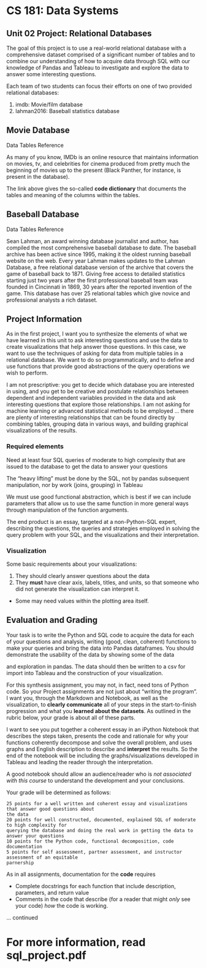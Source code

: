 # CS 181: Data Systems

## Unit 02 Project: Relational Databases

The goal of this project is to use a real-world relational database with a comprehensive dataset
comprised of a significant number of tables and to combine our understanding of how to acquire data
through SQL with our knowledge of Pandas and Tableau to investigate and explore the data to answer
some interesting questions.

Each team of two students can focus their efforts on one of two provided relational databases:

1. imdb: Movie/film database
2. lahman2016: Baseball statistics database

## Movie Database

Data Tables Reference

As many of you know, IMDb is an online resource that maintains information on movies, tv, and
celebrities for cinema produced from pretty much the beginning of movies up to the present (Black
Panther, for instance, is present in the database).

The link above gives the so-called **code dictionary** that documents the tables and meaning of the
columns within the tables.

## Baseball Database

Data Tables Reference

Sean Lahman, an award winning database journalist and author, has compiled the most
comprehensive baseball database to date. The baseball archive has been active since 1995, making it
the oldest running baseball website on the web. Every year Lahman makes updates to the Lahman
Database, a free relational database version of the archive that covers the game of baseball back to
1871. Giving free access to detailed statistics starting just two years after the first professional
baseball team was founded in Cincinnati in 1869, 30 years after the reported invention of the game.
This database has over 25 relational tables which give novice and professional analysts a rich dataset.


## Project Information

As in the first project, I want you to synthesize the elements of what we have learned in this unit to ask
interesting questions and use the data to create visualizations that help answer those questions. In this
case, we want to use the techniques of asking for data from multiple tables in a relational database.
We want to do so programmatically, and to define and use functions that provide good abstractions of
the query operations we wish to perform.

I am not prescriptive: you get to decide which database you are interested in using, and you get to be
creative and postulate relationships between dependent and independent variables provided in the
data and ask interesting questions that explore those relationships. I am not asking for machine
learning or advanced statistical methods to be employed ... there are plenty of interesting relationships
that can be found directly by combining tables, grouping data in various ways, and building graphical
visualizations of the results.

### Required elements


Need at least four SQL queries of moderate to high complexity that are issued to the database to
get the data to answer your questions

The “heavy lifting” must be done by the SQL, not by pandas subsequent manipulation, nor by work
(joins, grouping) in Tableau

We must use good functional abstraction, which is best if we can include parameters that allow us
to use the same function in more general ways through manipulation of the function arguments.

The end product is an essay, targeted at a non-Python-SQL expert, describing the questions, the
queries and strategies employed in solving the query problem with your SQL, and the visualizations
and their interpretation.

### Visualization

Some basic requirements about your visualizations:

1. They should clearly answer questions about the data
2. They **must** have clear axis, labels, titles, and units, so that someone who did not generate the
visualization can interpret it.
- Some may need values within the plotting area itself.

## Evaluation and Grading

Your task is to write the Python and SQL code to acquire the data for each of your questions and
analysis, writing (good, clean, coherent) functions to make your queries and bring the data into
Pandas dataframes. You should demonstrate the usability of the data by showing some of the data


and exploration in pandas. The data should then be written to a csv for import into Tableau and the
construction of your visualization.

For this synthesis assignment, you may not, in fact, need tons of Python code. So your Project
assignments are not just about “writing the program”. I want you, through the Markdown and
Notebook, as well as the visualization, to **clearly communicate** all of your steps in the start-to-finish
progression and what you **learned about the datasets**. As outlined in the rubric below, your grade is
about all of these parts.

I want to see you put together a coherent essay in an iPython Notebook that describes the steps
taken, presents the code and rationale for why your functions coherently decompose and solve the
overall problem, and uses graphs and English description to describe and **interpret** the results. So the
end of the notebook will be including the graphs/visualizations developed in Tableau and leading the
reader through the interpretation.

A good notebook should allow an audience/reader who is _not associated with this course_ to
understand the development and your conclusions.

Your grade will be determined as follows:

```
25 points for a well written and coherent essay and visualizations that answer good questions about
the data
20 points for well constructed, documented, explained SQL of moderate to high complexity for
querying the database and doing the real work in getting the data to answer your questions
10 points for the Python code, functional decomposition, code documentation
5 points for self assessment, partner assessment, and instructor assessment of an equitable
parnership
```
As in all assignments, documentation for the **code** requires

- Complete docstrings for each function that include description, parameters, and return value
- Comments in the code that describe (for a reader that might _only_ see your code) _how_ the code is
working.

... continued

# For more information, read sql_project.pdf
